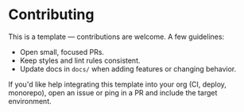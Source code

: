 # Contributing

This is a template — contributions are welcome. A few guidelines:

- Open small, focused PRs.
- Keep styles and lint rules consistent.
- Update docs in `docs/` when adding features or changing behavior.

If you'd like help integrating this template into your org (CI, deploy, monorepo), open an issue or ping in a PR and include the target environment.
